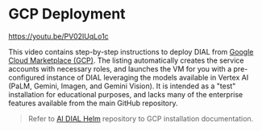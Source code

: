 # GCP Deployment

https://youtu.be/PV02IUqLo1c

This video contains step-by-step instructions to deploy DIAL from [Google Cloud Marketplace (GCP)](https://console.cloud.google.com/marketplace/product/epam-mp-dial/epam-ai-dial). The listing automatically creates the service accounts with necessary roles, and launches the VM for you with a pre-configured instance of DIAL leveraging the models available in Vertex AI (PaLM, Gemini, Imagen, and Gemini Vision). It is intended as a "test" installation for educational purposes, and lacks many of the enterprise features available from the main GitHub repository.

> Refer to [AI DIAL Helm](https://github.com/epam/ai-dial-helm/blob/main/charts/dial/examples/gcp/complete/README.md) repository to GCP installation documentation.
